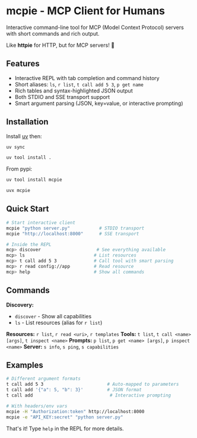 # mcpie - MCP Client for Humans

Interactive command-line tool for MCP (Model Context Protocol) servers with short commands and rich output.

Like **httpie** for HTTP, but for MCP servers! 🥧

## Features

- Interactive REPL with tab completion and command history
- Short aliases: `ls`, `r list`, `t call add 5 3`, `p get name`
- Rich tables and syntax-highlighted JSON output
- Both STDIO and SSE transport support
- Smart argument parsing (JSON, key=value, or interactive prompting)

## Installation

Install [uv](https://docs.astral.sh/uv/getting-started/installation/) then:

```bash
uv sync
```

```bash
uv tool install .
```

From pypi:

```bash
uv tool install mcpie
```

```bash
uvx mcpie
```

## Quick Start

```bash
# Start interactive client
mcpie "python server.py"           # STDIO transport
mcpie "http://localhost:8000"      # SSE transport

# Inside the REPL
mcp> discover                     # See everything available
mcp> ls                          # List resources
mcp> t call add 5 3              # Call tool with smart parsing
mcp> r read config://app         # Read resource
mcp> help                        # Show all commands
```

## Commands

**Discovery:**
- `discover` - Show all capabilities
- `ls` - List resources (alias for `r list`)

**Resources:** `r list`, `r read <uri>`, `r templates`
**Tools:** `t list`, `t call <name> [args]`, `t inspect <name>`
**Prompts:** `p list`, `p get <name> [args]`, `p inspect <name>`
**Server:** `s info`, `s ping`, `s capabilities`

## Examples

```bash
# Different argument formats
t call add 5 3                        # Auto-mapped to parameters
t call add '{"a": 5, "b": 3}'         # JSON format
t call add                             # Interactive prompting

# With headers/env vars
mcpie -H "Authorization:token" http://localhost:8000
mcpie -e "API_KEY:secret" "python server.py"
```

That's it! Type `help` in the REPL for more details.
